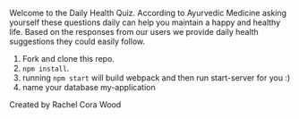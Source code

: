 Welcome to the Daily Health Quiz. According to Ayurvedic Medicine asking yourself these questions daily can help you maintain a happy and healthy life. Based on the responses from our users we provide daily health suggestions they could easily follow.

1. Fork and clone this repo.
2. `npm install`.
3. running `npm start` will build webpack and then run start-server for you :)
4. name your database my-application

Created by Rachel Cora Wood

